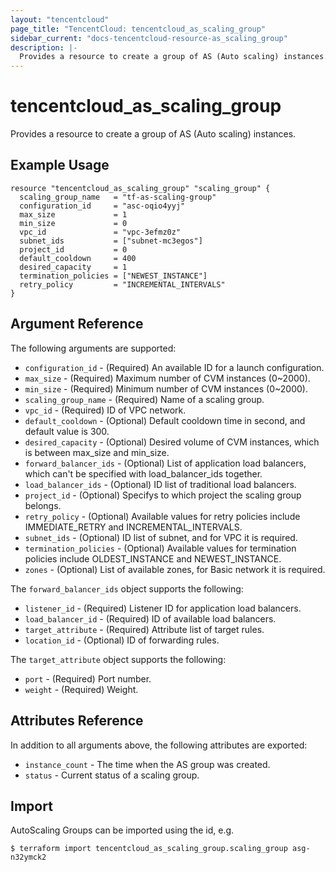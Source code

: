 ```yaml
---
layout: "tencentcloud"
page_title: "TencentCloud: tencentcloud_as_scaling_group"
sidebar_current: "docs-tencentcloud-resource-as_scaling_group"
description: |-
  Provides a resource to create a group of AS (Auto scaling) instances.
---
```


# tencentcloud_as_scaling_group

Provides a resource to create a group of AS (Auto scaling) instances.

## Example Usage

```hcl
resource "tencentcloud_as_scaling_group" "scaling_group" {
  scaling_group_name   = "tf-as-scaling-group"
  configuration_id     = "asc-oqio4yyj"
  max_size             = 1
  min_size             = 0
  vpc_id               = "vpc-3efmz0z"
  subnet_ids           = ["subnet-mc3egos"]
  project_id           = 0
  default_cooldown     = 400
  desired_capacity     = 1
  termination_policies = ["NEWEST_INSTANCE"]
  retry_policy         = "INCREMENTAL_INTERVALS"
}
```

## Argument Reference

The following arguments are supported:

* `configuration_id` - (Required) An available ID for a launch configuration.
* `max_size` - (Required) Maximum number of CVM instances (0~2000).
* `min_size` - (Required) Minimum number of CVM instances (0~2000).
* `scaling_group_name` - (Required) Name of a scaling group.
* `vpc_id` - (Required) ID of VPC network.
* `default_cooldown` - (Optional) Default cooldown time in second, and default value is 300.
* `desired_capacity` - (Optional) Desired volume of CVM instances, which is between max_size and min_size.
* `forward_balancer_ids` - (Optional) List of application load balancers, which can't be specified with load_balancer_ids together.
* `load_balancer_ids` - (Optional) ID list of traditional load balancers.
* `project_id` - (Optional) Specifys to which project the scaling group belongs.
* `retry_policy` - (Optional) Available values for retry policies include IMMEDIATE_RETRY and INCREMENTAL_INTERVALS.
* `subnet_ids` - (Optional) ID list of subnet, and for VPC it is required.
* `termination_policies` - (Optional) Available values for termination policies include OLDEST_INSTANCE and NEWEST_INSTANCE.
* `zones` - (Optional) List of available zones, for Basic network it is required.

The `forward_balancer_ids` object supports the following:

* `listener_id` - (Required) Listener ID for application load balancers.
* `load_balancer_id` - (Required) ID of available load balancers.
* `target_attribute` - (Required) Attribute list of target rules.
* `location_id` - (Optional) ID of forwarding rules.

The `target_attribute` object supports the following:

* `port` - (Required) Port number.
* `weight` - (Required) Weight.

## Attributes Reference

In addition to all arguments above, the following attributes are exported:

* `instance_count` - The time when the AS group was created.
* `status` - Current status of a scaling group.


## Import

AutoScaling Groups can be imported using the id, e.g.

```hcl
$ terraform import tencentcloud_as_scaling_group.scaling_group asg-n32ymck2
```

